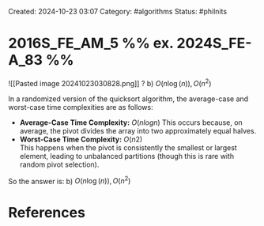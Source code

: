 Created: 2024-10-23 03:07
Category: #algorithms
Status: #philnits

# 2016S_FE_AM_5 %% ex. 2024S_FE-A_83 %%

![[Pasted image 20241023030828.png]]
?
b) $O(n\log(n)), O(n^2)$

In a randomized version of the quicksort algorithm, the average-case and worst-case time complexities are as follows:

- **Average-Case Time Complexity:** $O(nlogn)$
  This occurs because, on average, the pivot divides the array into two approximately equal halves.
- **Worst-Case Time Complexity:** $O(n2)$  
   This happens when the pivot is consistently the smallest or largest element, leading to unbalanced partitions (though this is rare with random pivot selection).

So the answer is:
b) $O(n\log(n)), O(n^2)$

# References

